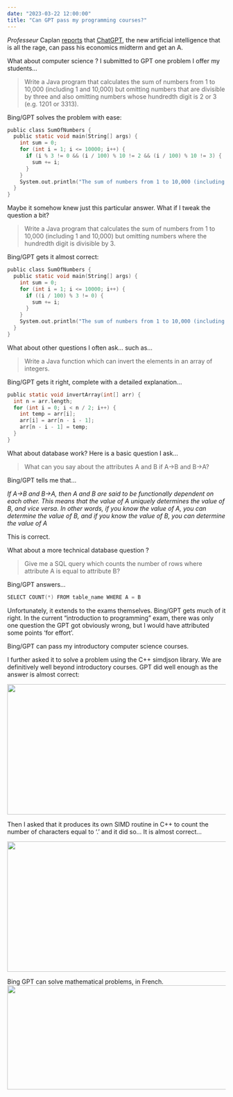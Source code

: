 ```yaml
---
date: "2023-03-22 12:00:00"
title: "Can GPT pass my programming courses?"
---
```




<em>Professeur</em> Caplan [reports](https://betonit.substack.com/p/gpt-retakes-my-midterm-and-gets-an) that [ChatGPT](https://chat.openai.com), the new artificial intelligence that is all the rage, can pass his economics midterm and get an A.

What about computer science ? I submitted to GPT one problem I offer my students&hellip;

> Write a Java program that calculates the sum of numbers from 1 to 10,000 (including 1 and 10,000) but omitting numbers that are divisible by three and also omitting numbers whose hundredth digit is 2 or 3 (e.g. 1201 or 3313).


Bing/GPT solves the problem with ease:
```C
public class SumOfNumbers {
  public static void main(String[] args) {
    int sum = 0;
    for (int i = 1; i <= 10000; i++) {
      if (i % 3 != 0 && (i / 100) % 10 != 2 && (i / 100) % 10 != 3) {
        sum += i;
      }
    }
    System.out.println("The sum of numbers from 1 to 10,000 (including 1 and 10,000) but omitting numbers that are divisible by three and also omitting numbers whose hundredth digit is 2 or 3 is: " + sum);
  }
}

```


Maybe it somehow knew just this particular answer. What if I tweak the question a bit?

> Write a Java program that calculates the sum of numbers from 1 to 10,000 (including 1 and 10,000) but omitting numbers where the hundredth digit is divisible by 3.


Bing/GPT gets it almost correct:
```C
public class SumOfNumbers {
  public static void main(String[] args) {
    int sum = 0;
    for (int i = 1; i <= 10000; i++) {
      if ((i / 100) % 3 != 0) {
        sum += i;
      }
    }
    System.out.println("The sum of numbers from 1 to 10,000 (including 1 and 10,000) but omitting numbers where the hundredth digit is divisible by 3 is: " + sum);
  }
}

```


What about other questions I often ask&hellip; such as&hellip;

> Write a Java function which can invert the elements in an array of integers.


Bing/GPT gets it right, complete with a detailed explanation&hellip;
```C
public static void invertArray(int[] arr) {
  int n = arr.length;
  for (int i = 0; i < n / 2; i++) {
    int temp = arr[i];
    arr[i] = arr[n - i - 1];
    arr[n - i - 1] = temp;
  }
}

```


What about database work? Here is a basic question I ask&hellip;

> What can you say about the attributes A and B if A→B and B→A?


Bing/GPT tells me that&hellip;

<em>If A→B and B→A, then A and B are said to be functionally dependent on each other. This means that the value of A uniquely determines the value of B, and vice versa. In other words, if you know the value of A, you can determine the value of B, and if you know the value of B, you can determine the value of A</em>

This is correct.

What about a more technical database question ?

> Give me a SQL query which counts the number of rows where attribute A is equal to attribute B?



Bing/GPT answers&hellip;
```C
SELECT COUNT(*) FROM table_name WHERE A = B

```


Unfortunately, it extends to the exams themselves. Bing/GPT gets much of it right. In the current &ldquo;introduction to programming&rdquo; exam, there was only one question the GPT got obviously wrong, but I would have attributed some points &lsquo;for effort&rsquo;.

Bing/GPT can pass my introductory computer science courses.

I further asked it to solve a problem using the C++ simdjson library. We are definitively well beyond introductory courses. GPT did well enough as the answer is almost correct:

<em><a href="https://lemire.me/blog/wp-content/uploads/2023/03/Capture-decran-le-2023-03-22-a-19.55.38.png"><img fetchpriority="high" decoding="async" class="alignnone size-medium wp-image-20326" src="https://lemire.me/blog/wp-content/uploads/2023/03/Capture-decran-le-2023-03-22-a-19.55.38.png" alt width="600" height="300" /></a></em>

Then I asked that it produces its own SIMD routine in C++ to count the number of characters equal to &lsquo;.&rsquo; and it did so&hellip; It is almost correct&hellip;

<em><a href="https://lemire.me/blog/wp-content/uploads/2023/03/Capture-decran-le-2023-03-22-a-20.15.52.png"><img decoding="async" class="alignnone size-medium wp-image-20329" src="https://lemire.me/blog/wp-content/uploads/2023/03/Capture-decran-le-2023-03-22-a-20.15.52.png" alt width="600" height="300" /></a></em>

Bing GPT can solve mathematical problems, in French.<a href="https://lemire.me/blog/wp-content/uploads/2023/03/Capture-decran-le-2023-03-27-a-15.24.00.png"><img decoding="async" class="alignnone size-medium wp-image-20339" src="https://lemire.me/blog/wp-content/uploads/2023/03/Capture-decran-le-2023-03-27-a-15.24.00.png" alt width="600" height="240" srcset="https://lemire.me/blog/wp-content/uploads/2023/03/Capture-decran-le-2023-03-27-a-15.24.00.png 2624w, https://lemire.me/blog/wp-content/uploads/2023/03/Capture-decran-le-2023-03-27-a-15.24.00-300x120.png 300w, https://lemire.me/blog/wp-content/uploads/2023/03/Capture-decran-le-2023-03-27-a-15.24.00-1024x410.png 1024w, https://lemire.me/blog/wp-content/uploads/2023/03/Capture-decran-le-2023-03-27-a-15.24.00-768x307.png 768w, https://lemire.me/blog/wp-content/uploads/2023/03/Capture-decran-le-2023-03-27-a-15.24.00-1536x615.png 1536w, https://lemire.me/blog/wp-content/uploads/2023/03/Capture-decran-le-2023-03-27-a-15.24.00-2048x820.png 2048w" sizes="(max-width: 600px) 100vw, 600px" /></a>

